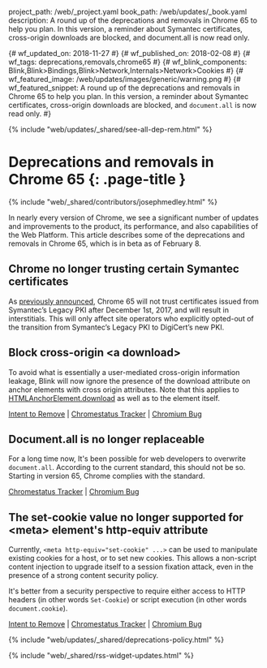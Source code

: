 project_path: /web/_project.yaml book_path: /web/updates/_book.yaml description: A round up of the deprecations and removals in Chrome 65 to help you plan. In this version, a reminder about Symantec certificates, cross-origin downloads are blocked, and document.all is now read only.

{# wf_updated_on: 2018-11-27 #} {# wf_published_on: 2018-02-08 #} {# wf_tags: deprecations,removals,chrome65 #} {# wf_blink_components: Blink,Blink>Bindings,Blink>Network,Internals>Network>Cookies #} {# wf_featured_image: /web/updates/images/generic/warning.png #} {# wf_featured_snippet: A round up of the deprecations and removals in Chrome 65 to help you plan. In this version, a reminder about Symantec certificates, cross-origin downloads are blocked, and `document.all` is now read only. #}

{% include "web/updates/_shared/see-all-dep-rem.html" %}

# Deprecations and removals in Chrome 65 {: .page-title }

{% include "web/_shared/contributors/josephmedley.html" %}

In nearly every version of Chrome, we see a significant number of updates and improvements to the product, its performance, and also capabilities of the Web Platform. This article describes some of the deprecations and removals in Chrome 65, which is in beta as of February 8.

## Chrome no longer trusting certain Symantec certificates

As [previously announced](https://security.googleblog.com/2017/09/chromes-plan-to-distrust-symantec.html), Chrome 65 will not trust certificates issued from Symantec’s Legacy PKI after December 1st, 2017, and will result in interstitials. This will only affect site operators who explicitly opted-out of the transition from Symantec’s Legacy PKI to DigiCert’s new PKI.

## Block cross-origin &lt;a download>

To avoid what is essentially a user-mediated cross-origin information leakage, Blink will now ignore the presence of the download attribute on anchor elements with cross origin attributes. Note that this applies to [HTMLAnchorElement.download](https://developer.mozilla.org/en-US/docs/Web/API/HTMLAnchorElement/download) as well as to the element itself.

[Intent to Remove](https://groups.google.com/a/chromium.org/d/topic/blink-dev/Iw3_SUcagGg/discussion) &#124; [Chromestatus Tracker](https://www.chromestatus.com/feature/4969697975992320) &#124; [Chromium Bug](https://bugs.chromium.org/p/chromium/issues/detail?id=714373)

## Document.all is no longer replaceable

For a long time now, It's been possible for web developers to overwrite `document.all`. According to the current standard, this should not be so. Starting in version 65, Chrome complies with the standard.

[Chromestatus Tracker](https://www.chromestatus.com/feature/5072231356956672) &#124; [Chromium Bug](https://bugs.chromium.org/p/chromium/issues/detail?id=794433)

## The set-cookie value no longer supported for &lt;meta&gt; element's http-equiv attribute

Currently, `<meta http-equiv="set-cookie" ...>` can be used to manipulate existing cookies for a host, or to set new cookies. This allows a non-script content injection to upgrade itself to a session fixation attack, even in the presence of a strong content security policy.

It's better from a security perspective to require either access to HTTP headers (in other words `Set-Cookie`) or script execution (in other words `document.cookie`).

[Intent to Remove](https://groups.google.com/a/chromium.org/d/topic/blink-dev/0sJ8GUJO0Dw/discussion) &#124; [Chromestatus Tracker](https://www.chromestatus.com/feature/6170540112871424) &#124; [Chromium Bug](https://bugs.chromium.org/p/chromium/issues/detail?id=767813)

{% include "web/updates/_shared/deprecations-policy.html" %}

{% include "web/_shared/rss-widget-updates.html" %}